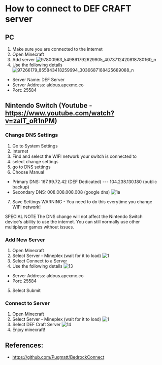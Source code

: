 # How to connect to DEF CRAFT server

## PC

1. Make sure you are connected to the internet
2. Open Minecraft
3. Add server
![97800963_549861792629905_4073712420818780160_n](https://user-images.githubusercontent.com/9988006/81890131-c858ee00-95d7-11ea-86de-b50560af0f02.png)
4. Use the following details
![97266179_855843418259694_3036687168425689088_n](https://user-images.githubusercontent.com/9988006/81890256-24237700-95d8-11ea-9fc6-57b42ea6cc26.png)
* Server Name: DEF Server
* Server Address: aldous.apexmc.co
* Port: 25584


## Nintendo Switch (Youtube - https://www.youtube.com/watch?v=zalT_oR1nPM)

### Change DNS Settings
1. Go to System Settings
2. Internet
3. Find and select the WIFI network your switch is connected to
4. select change settings
5. go to DNS settings
6. Choose Manual
* Primary DNS: 167.99.72.42 (DEF Dedicated) --- 104.238.130.180 (public backup)
* Secondary DNS: 008.008.008.008 (google dns)
![1a](https://user-images.githubusercontent.com/9988006/83259858-67423480-a1eb-11ea-8791-1a1f23aed2e8.PNG)
7. Save Settings
WARNING - You need to do this everytime you change WIFI network!

SPECIAL NOTE 
  The DNS change will not affect the Nintendo Switch device's ability to use the internet. You can still normally use other multiplayer games without issues.

### Add New Server
1. Open Minecraft
2. Select Server - Mineplex (wait for it to load)
![1](https://user-images.githubusercontent.com/9988006/81892312-63a09200-95dd-11ea-85ac-5f3574fde541.PNG)
3. Select Connect to a Server
4. Use the following details
![13](https://user-images.githubusercontent.com/9988006/81891440-00adfb80-95db-11ea-8e89-8928e26e3d80.PNG)
* Server Address: aldous.apexmc.co
* Port: 25584
5. Select Submit

### Connect to Server

1. Open Minecraft
2. Select Server - Mineplex (wait for it to load)
![1](https://user-images.githubusercontent.com/9988006/81892312-63a09200-95dd-11ea-85ac-5f3574fde541.PNG)
3. Select DEF Craft Server
![14](https://user-images.githubusercontent.com/9988006/81891536-410d7980-95db-11ea-80d4-adc5f11f4b09.PNG)
4. Enjoy minecraft!

## References:

* https://github.com/Pugmatt/BedrockConnect
